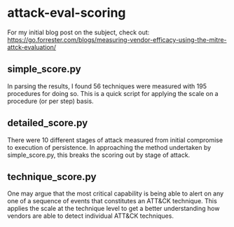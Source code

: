 # attack-eval-scoring
For my initial blog post on the subject, check out:
https://go.forrester.com/blogs/measuring-vendor-efficacy-using-the-mitre-attck-evaluation/

## simple_score.py
In parsing the results, I found 56 techniques were measured with 195 procedures for doing so. This is a quick script for applying the scale on a procedure (or per step) basis.

## detailed_score.py
There were 10 different stages of attack measured from initial compromise to execution of persistence. In approaching the method undertaken by simple_score.py, this breaks the scoring out by stage of attack.

## technique_score.py
One may argue that the most critical capability is being able to alert on any one of a sequence of events that constitutes an ATT&CK technique. This applies the scale at the technique level to get a better understanding how vendors are able to detect individual ATT&CK techniques.
